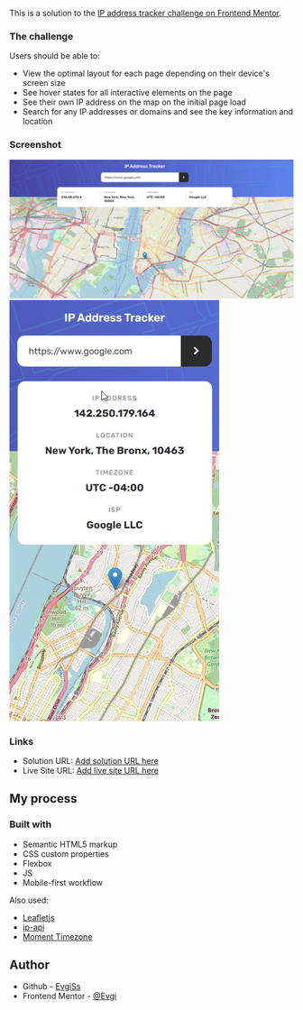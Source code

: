 This is a solution to the [IP address tracker challenge on Frontend Mentor](https://www.frontendmentor.io/challenges/ip-address-tracker-I8-0yYAH0).

### The challenge

Users should be able to:

- View the optimal layout for each page depending on their device's screen size
- See hover states for all interactive elements on the page
- See their own IP address on the map on the initial page load
- Search for any IP addresses or domains and see the key information and location

### Screenshot

![](./screenshots/desktop.jpg)
![](./screenshots/mobile.jpg)

### Links

- Solution URL: [Add solution URL here](https://your-solution-url.com)
- Live Site URL: [Add live site URL here](https://your-live-site-url.com)

## My process

### Built with

- Semantic HTML5 markup
- CSS custom properties
- Flexbox
- JS
- Mobile-first workflow

Also used:

- [Leafletjs](https://leafletjs.com/)
- [ip-api](https://ip-api.com/)
- [Moment Timezone](https://momentjs.com/timezone/)

## Author

- Github - [EvgiSs](https://github.com/EvgiSs)
- Frontend Mentor - [@Evgi](https://www.frontendmentor.io/profile/EvgiSs)

